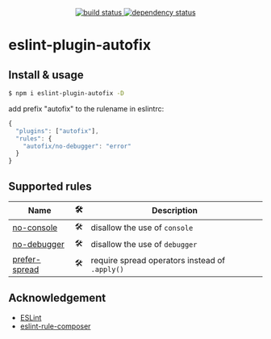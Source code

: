 <p align="center">
  <a href="https://ci.appveyor.com/api/projects/status/v562l6v4h098dvtf?svg=true">
    <img src="https://ci.appveyor.com/api/projects/status/v562l6v4h098dvtf?svg=true"
         alt="build status">
  </a>
  <a href="https://david-dm.org/tplss/node">
    <img src="https://david-dm.org/aladdin-add/eslint-plugin-autofix/status.svg"
         alt="dependency status">
  </a>
</p>

# eslint-plugin-autofix

## Install & usage

```bash
$ npm i eslint-plugin-autofix -D
```

add prefix "autofix" to the rulename in eslintrc:
```js
{
  "plugins": ["autofix"],
  "rules": {
    "autofix/no-debugger": "error"
  }
}
```

## Supported rules

<!-- __BEGIN AUTOGENERATED TABLE__ -->
Name | 🛠 | Description
----- | ----- | -----
[no-console](https:/eslint.org/docs/rules/no-console) | 🛠 | disallow the use of `console`
[no-debugger](https:/eslint.org/docs/rules/no-debugger) | 🛠 | disallow the use of `debugger`
[prefer-spread](https:/eslint.org/docs/rules/prefer-spread) | 🛠 | require spread operators instead of `.apply()`
<!-- __END AUTOGENERATED TABLE__ -->

## Acknowledgement
+ [ESLint](https://eslint.org)
+ [eslint-rule-composer](https://github.com/not-an-aardvark/eslint-rule-composer)